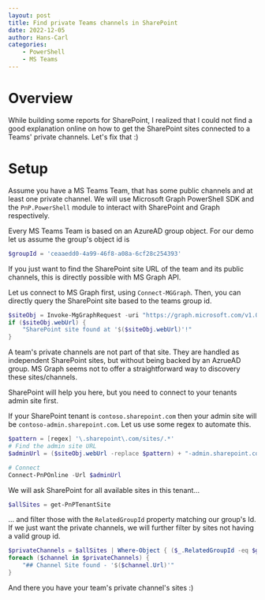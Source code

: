 ```yaml
---
layout: post
title: Find private Teams channels in SharePoint
date: 2022-12-05
author: Hans-Carl
categories:
    - PowerShell
    - MS Teams
---
```


# Overview
While building some reports for SharePoint, I realized that I could not find a good explanation online on how to get the SharePoint sites connected to a Teams' private channels. Let's fix that :)

# Setup
Assume you have a MS Teams Team, that has some public channels and at least one private channel.
We will use Microsoft Graph PowerShell SDK and the `PnP.PowerShell` module to interact with SharePoint and Graph respectively.

Every MS Teams Team is based on an AzureAD group object. For our demo let us assume the group's object id is 
```powershell
$groupId = 'ceaaedd0-4a99-46f8-a08a-6cf28c254393' 
```

If you just want to find the SharePoint site URL of the team and its public channels, this is directly possible with MS Graph API.

Let us connect to MS Graph first, using `Connect-MGGraph`. Then, you can directly query the SharePoint site based to the teams group id. 

```powershell
$siteObj = Invoke-MgGraphRequest -uri "https://graph.microsoft.com/v1.0/groups/$groupId/sites/root"
if ($siteObj.webUrl) {
    "SharePoint site found at '$($siteObj.webUrl)'!"
}
``` 

A team's private channels are not part of that site. They are handled as independent SharePoint sites, but without being backed by an AzrueAD group. MS Graph seems not to offer a straightforward way to discovery these sites/channels.

SharePoint will help you here, but you need to connect to your tenants admin site first. 

If your SharePoint tenant is `contoso.sharepoint.com` then your admin site will be `contoso-admin.sharepoint.com`. Let us use some regex to automate this.

```powershell
$pattern = [regex] '\.sharepoint\.com/sites/.*'
# Find the admin site URL
$adminUrl = ($siteObj.webUrl -replace $pattern) + "-admin.sharepoint.com"

# Connect
Connect-PnPOnline -Url $adminUrl
```

We will ask SharePoint for all available sites in this tenant...

```powershell
$allSites = get-PnPTenantSite
```

... and filter those with the `RelatedGroupId` property matching our group's Id. If we just want the private channels, we will further filter by sites not having a valid group id.

```powershell
$privateChannels = $allSites | Where-Object { ($_.RelatedGroupId -eq $groupId) -and ($_.GroupId -eq "00000000-0000-0000-0000-000000000000") }
foreach ($channel in $privateChannels) {
    "## Channel Site found - '$($channel.Url)'"
}
```

And there you have your team's private channel's sites :)

